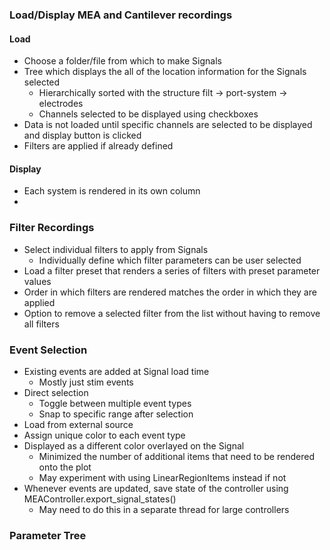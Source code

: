 ### Load/Display MEA and Cantilever recordings

#### Load
- Choose a folder/file from which to make Signals
- Tree which displays the all of the location information for the Signals selected
    - Hierarchically sorted with the structure filt -> port-system -> electrodes
    - Channels selected to be displayed using checkboxes
- Data is not loaded until specific channels are selected to be displayed and display button is clicked
- Filters are applied if already defined
#### Display
- Each system is rendered in its own column
- 

### Filter Recordings
- Select individual filters to apply from Signals
    - Individually define which filter parameters can be user selected
- Load a filter preset that renders a series of filters with preset parameter values
- Order in which filters are rendered matches the order in which they are applied
- Option to remove a selected filter from the list without having to remove all filters

### Event Selection
- Existing events are added at Signal load time
    - Mostly just stim events
- Direct selection
    - Toggle between multiple event types
    - Snap to specific range after selection
- Load from external source
- Assign unique color to each event type
- Displayed as a different color overlayed on the Signal
    - Minimized the number of additional items that need to be rendered onto the plot
    - May experiment with using LinearRegionItems instead if not 
- Whenever events are updated, save state of the controller using MEAController.export_signal_states()
    - May need to do this in a separate thread for large controllers

### Parameter Tree
